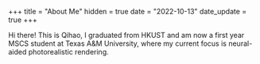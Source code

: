 +++
title = "About Me"
hidden = true
date = "2022-10-13"
date_update = true
+++

Hi there! This is Qihao, I graduated from HKUST and am now a first year MSCS student at Texas A&M University, where my current focus is neural-aided photorealistic rendering.
